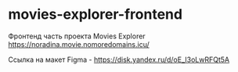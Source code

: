 # movies-explorer-frontend
Фронтенд часть проекта Movies Explorer
https://noradina.movie.nomoredomains.icu/

Ссылка на макет Figma - https://disk.yandex.ru/d/oE_I3oLwRFQt5A